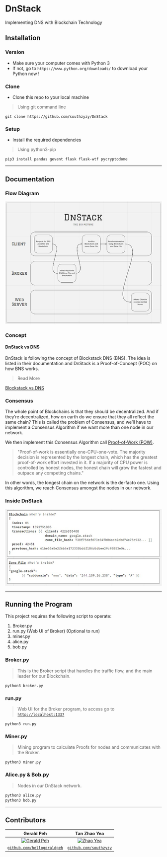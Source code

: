 # DnStack
Implementing DNS with Blockchain Technology

## Installation

### Version
- Make sure your computer comes with Python 3
- If not, go to `https://www.python.org/downloads/` to download your Python now !

### Clone
- Clone this repo to your local machine
> Using git command line
```code
git clone https://github.com/southzyzy/DnStack
```

### Setup
- Install the required dependencies
> Using python3-pip
```shell
pip3 install pandas gevent flask flask-wtf pycryptodome
```

---

## Documentation

### Flow Diagram
![Overall Flow](img/DnStack_BigPicture.jpg)

### Concept
#### DnStack vs DNS
DnStack is following the concept of Blockstack DNS (BNS). The idea is listed in their documentation and DnStack is a Proof-of-Concept (POC) on how BNS works.
> Read More

<a href="https://docs.blockstack.org/core/naming/comparison.html#blockstack-vs-dns">Blockstack vs DNS</a>


### Consensus
The whole point of Blockchains is that they should be decentralized. And if they’re decentralized, how on earth do we ensure that they all reflect the same chain? This is called the problem of Consensus, and we’ll have to implement a Consensus Algorithm if we want more than one node in our network.

We then implement this Consensus Algorithm call <a href="https://www.ledger.com/academy/blockchain/what-is-proof-of-work">Proof-of-Work (POW)</a>. 
> "Proof-of-work is essentially one-CPU-one-vote. The majority decision is represented by the longest chain, which has the greatest proof-of-work effort invested in it. If a majority of CPU power is controlled by honest nodes, the honest chain will grow the fastest and outpace any competing chains."

In other words, the longest chain on the network is the de-facto one. Using this algorithm, we reach Consensus amongst the nodes in our network.

### Inside DnStack
![Inside DnStack](img/DnStack_BCZF.jpg)

---

## Running the Program
This project requires the following script to operate:
1. Broker.py
2. run.py (Web UI of Broker) (Optional to run)
3. miner.py
4. alice.py
5. bob.py

### Broker.py
> This is the Broker script that handles the traffic flow, and the main leader for our Blockchain.
```commandline
python3 broker.py
```

### run.py
> Web UI for the Broker program, to access go to <a href="http://localhost:1337">`http://localhost:1337`</a>
```commandline
python3 run.py
```

### Miner.py
> Mining program to calculate Proofs for nodes and communicates with the Broker.
```commandline
python3 miner.py
```

### Alice.py & Bob.py
> Nodes in our DnStack network.
```commandline
python3 alice.py
python3 bob.py
```

---

## Contributors
| **Gerald Peh** | **Tan Zhao Yea**
| :---: |:---:|
| [![Gerald Peh](https://avatars3.githubusercontent.com/u/20138589?v=3&s=200)](https://www.linkedin.com/in/gxraldpeh/)    | [![Zhao Yea](https://avatars3.githubusercontent.com/u/19283789?v=3&s=200)](https://sg.linkedin.com/in/tan-zhao-yea-114278131)
| <a href="https://github.com/hellogeraldblah" target="_blank">`github.com/hellogeraldpeh`</a> | <a href="http://github.com/southzyzy" target="_blank">`github.com/southzyzy`</a>

